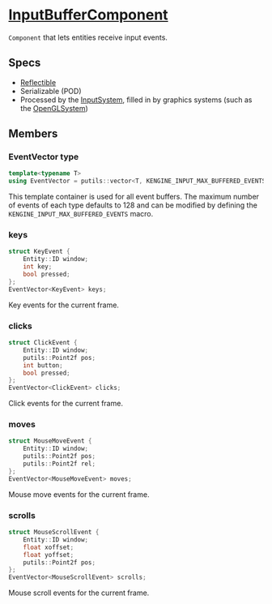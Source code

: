 # [InputBufferComponent](InputBufferComponent.hpp)

`Component` that lets entities receive input events.

## Specs

* [Reflectible](https://github.com/phisko/putils/blob/master/reflection.md)
* Serializable (POD)
* Processed by the [InputSystem](../../systems/input/InputSystem.md), filled in by graphics systems (such as the [OpenGLSystem](../../systems/opengl/OpenGLSystem.md))

## Members

### EventVector type

```cpp
template<typename T>
using EventVector = putils::vector<T, KENGINE_INPUT_MAX_BUFFERED_EVENTS>;
```

This template container is used for all event buffers. The maximum number of events of each type defaults to 128 and can be modified by defining the `KENGINE_INPUT_MAX_BUFFERED_EVENTS` macro.

### keys

```cpp
struct KeyEvent {
    Entity::ID window;
    int key;
    bool pressed;
};
EventVector<KeyEvent> keys;
```

Key events for the current frame.

### clicks

```cpp
struct ClickEvent {
    Entity::ID window;
    putils::Point2f pos;
    int button;
    bool pressed;
};
EventVector<ClickEvent> clicks;
```

Click events for the current frame.

### moves

```cpp
struct MouseMoveEvent {
    Entity::ID window;
    putils::Point2f pos;
    putils::Point2f rel;
};
EventVector<MouseMoveEvent> moves;
```

Mouse move events for the current frame.

### scrolls

```cpp
struct MouseScrollEvent {
    Entity::ID window;
    float xoffset;
    float yoffset;
    putils::Point2f pos;
};
EventVector<MouseScrollEvent> scrolls;
```

Mouse scroll events for the current frame.